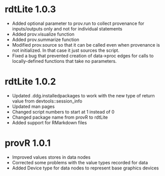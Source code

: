 # rdtLite 1.0.3

* Added optional parameter to prov.run to collect provenance for inputs/outputs only
and not for individual statements
* Added prov.visualize function
* Added prov.summarize function
* Modified prov.source so that it can be called even when provenance is not initialized.  In
that case it just sources the script.
* Fixed a bug that prevented creation of data->proc edges for calls to locally-defined 
functions that take no parameters.

# rdtLite 1.0.2

* Updated .ddg.installedpackages to work with the new type of return value from devtools::session_info
* Updated man pages
* Changed script numbers to start at 1 instead of 0
* Changed package name from provR to rdtLite
* Added support for RMarkdown files

# provR 1.0.1

* Improved values stores in data nodes
* Corrected some problems with the value types recorded for data
* Added Device type for data nodes to represent base graphics devices

